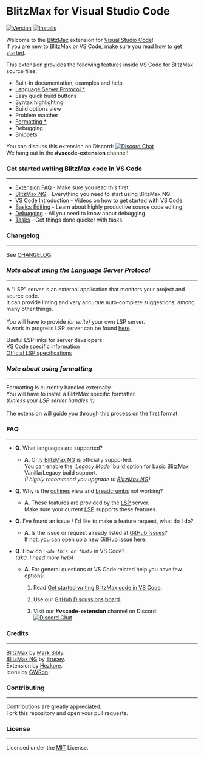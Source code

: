 # BlitzMax for Visual Studio Code
[![Version](https://vsmarketplacebadge.apphb.com/version/hezkore.BlitzMax.svg)](https://marketplace.visualstudio.com/items?itemName=hezkore.Blitzmax)
[![Installs](https://vsmarketplacebadge.apphb.com/installs-short/hezkore.BlitzMax.svg)](https://marketplace.visualstudio.com/items?itemName=hezkore.BlitzMax)

Welcome to the [BlitzMax](https://blitzmax.org/) extension for [Visual Studio Code](https://code.visualstudio.com/)!\
If you are new to BlitzMax or VS Code, make sure you read [how to get started](#get-started-writing-blitzmax-code-in-vs-code).

This extension provides the following features inside VS Code for BlitzMax source files:

* Built-in documentation, examples and help
* [Language Server Protocol *](#note-about-using-the-language-server-protocol)
* Easy quick build buttons
* Syntax highlighting
* Build options view
* Problem matcher
* [Formatting *](#note-about-using-formatting)
* Debugging
* Snippets

You can discuss this extension on Discord: [![Discord Chat](https://img.shields.io/discord/613699895139762176.svg?logo=discord&style=social)](https://discord.gg/yF6PMaY5aE)\
We hang out in the **#vscode-extension** channel!

### **Get started writing BlitzMax code in VS Code**
---
* [Extension FAQ](#faq) - Make sure you read this first.
* [BlitzMax NG](https://blitzmax.org/docs/en/setup/get_started/) - Everything you need to start using BlitzMax NG.
* [VS Code Introduction](https://code.visualstudio.com/docs/getstarted/introvideos) - Videos on how to get started with VS Code.
* [Basics Editing](https://code.visualstudio.com/docs/editor/codebasics) - Learn about highly productive source code editing.
* [Debugging](https://code.visualstudio.com/docs/editor/debugging) - All you need to know about debugging.
* [Tasks](https://code.visualstudio.com/docs/editor/tasks) - Get things done quicker with tasks.

### **Changelog**
---
See [CHANGELOG](https://marketplace.visualstudio.com/items/Hezkore.blitzmax/changelog).

### ***Note about using the Language Server Protocol***
---
A "LSP" server is an external application that monitors your project and source code.\
It can provide linting and very accurate auto-complete suggestions, among many other things.\
\
You will have to provide _(or write)_ your own LSP server.\
A work in progress LSP server can be found [here](https://github.com/GWRon/bmxng-languageserver).

Useful LSP links for server developers:\
[VS Code specific information](https://code.visualstudio.com/api/language-extensions/language-server-extension-guide)\
[Official LSP specifications](https://microsoft.github.io/language-server-protocol/specifications/specification-current/)

### ***Note about using formatting***
---
Formatting is currently handled externally.\
You will have to install a BlitzMax specific formatter.\
_(Unless your [LSP](#note-about-using-the-language-server-protocol)  server handles it)_\
\
The extension will guide you through this process on the first format.

### FAQ
---
* **Q**. What languages are supported?
	* **A**. Only [BlitzMax NG](https://blitzmax.org/) is officially supported.\
	You can enable the *'Legacy Mode'* build option for basic BlitzMax Vanilla/Legacy build support.\
	_(I highly recommend you upgrade to [BlitzMax NG](https://blitzmax.org/))_

* **Q**. Why is the [outlines](https://code.visualstudio.com/docs/getstarted/userinterface#_outline-view) view and [breadcrumbs](https://code.visualstudio.com/docs/editor/editingevolved#_breadcrumbs) not working?
	* **A**. These features are provided by the [LSP](#note-about-using-the-language-server-protocol) server.\
	Make sure your current [LSP](#note-about-using-the-language-server-protocol) supports these features.

* **Q**. I've found an issue / I'd like to make a feature request\, what do I do?
	* **A**. Is the issue or request already listed at [GitHub Issues](https://github.com/Hezkore/vscode-blitzmax-support/issues)?\
	If not, you can open up a new [GitHub issue here](https://github.com/Hezkore/vscode-blitzmax-support/issues/new).

* **Q**. How do I _`<do this or that>`_ in VS Code?\
	_(aka. I need more help)_
	* **A**. For general questions or VS Code related help you have few options:
		
		1. Read [Get started writing BlitzMax code in VS Code](#get-started-writing-blitzmax-code-in-vs-code).
		
		2. Use our [GitHub Discussions board](https://github.com/Hezkore/vscode-blitzmax-support/discussions).
		3. Visit our **#vscode-extension** channel on Discord: [![Discord Chat](https://img.shields.io/discord/613699895139762176.svg?logo=discord&style=social)](https://discord.gg/yF6PMaY5aE)

### **Credits**
---
[BlitzMax](https://nitrologic.itch.io/blitzmax/) by [Mark Sibly](https://github.com/blitz-research).\
[BlitzMax NG](https://blitzmax.org/) by [Brucey](https://github.com/woollybah).\
Extension by [Hezkore](https://github.com/Hezkore).\
Icons by [GWRon](https://github.com/GWRon).


### **Contributing**
---
Contributions are greatly appreciated.\
Fork this repository and open your pull requests.

### **License**
---
Licensed under the [MIT](https://github.com/Hezkore/vscode-blitzmax-support/blob/master/LICENSE.md) License.